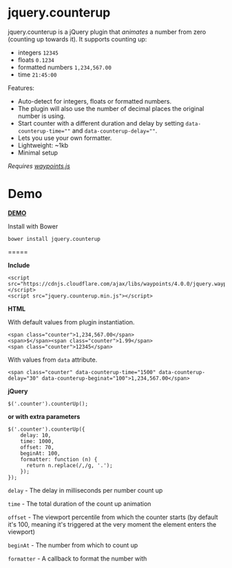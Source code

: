 # jquery.counterup

jquery.counterup is a jQuery plugin that _animates_ a number from zero (counting up towards it). It supports counting up:

- integers `12345`
- floats `0.1234`
- formatted numbers `1,234,567.00`
- time `21:45:00`

Features:

- Auto-detect for integers, floats or formatted numbers.
- The plugin will also use the number of decimal places the original number is using.
- Start counter with a different duration and delay by setting `data-counterup-time=""` and `data-counterup-delay=""`.
- Lets you use your own formatter.
- Lightweight: ~1kb
- Minimal setup

_Requires [waypoints.js](http://imakewebthings.com/jquery-waypoints/)_

# Demo

**[DEMO](http://ciromattia.github.io/jquery.counterup/demo/index.html)**

Install with Bower

```
bower install jquery.counterup
```

=====

**Include**

```
<script src="https://cdnjs.cloudflare.com/ajax/libs/waypoints/4.0.0/jquery.waypoints.min.js"></script>
<script src="jquery.counterup.min.js"></script>
```

**HTML**

With default values from plugin instantiation.

```
<span class="counter">1,234,567.00</span>
<span>$</span><span class="counter">1.99</span>
<span class="counter">12345</span>
```

With values from `data` attribute.

```
<span class="counter" data-counterup-time="1500" data-counterup-delay="30" data-counterup-beginat="100">1,234,567.00</span>
```

**jQuery**

```
$('.counter').counterUp();
```

**or with extra parameters**

```
$('.counter').counterUp({
    delay: 10,
    time: 1000,
    offset: 70,
    beginAt: 100,
    formatter: function (n) {
      return n.replace(/,/g, '.');
    });
});
```

`delay` - The delay in milliseconds per number count up

`time` - The total duration of the count up animation

`offset` - The viewport percentile from which the counter starts (by default it's 100, meaning it's triggered
at the very moment the element enters the viewport)

`beginAt` - The number from which to count up

`formatter` - A callback to format the number with
